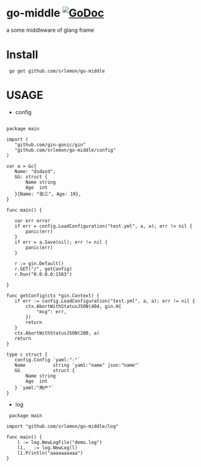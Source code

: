 # go-middle  [![GoDoc](https://godoc.org/github.com/srlemon/go-middle?status.svg)](https://godoc.org/github.com/srlemon/go-middle)
 a some middleware of glang frame
 
# Install
` go get github.com/srlemon/go-middle`
 
# USAGE

- config
 
 ```golang 
   
package main

import (
	"github.com/gin-gonic/gin"
	"github.com/srlemon/go-middle/config"
)

var a = &c{
	Name: "dsdasd",
	GG: struct {
		Name string
		Age  int
	}{Name: "张三", Age: 19},
}

func main() {

	var err error
	if err = config.LoadConfiguration("test.yml", a, a); err != nil {
		panic(err)
	}
	if err = a.Save(nil); err != nil {
		panic(err)
	}

	r := gin.Default()
	r.GET("/", getConfig)
	r.Run("0.0.0.0:1563")

}

func getConfig(ctx *gin.Context) {
	if err := config.LoadConfiguration("test.yml", a, a); err != nil {
		ctx.AbortWithStatusJSON(404, gin.H{
			"msg": err,
		})
		return
	}
	ctx.AbortWithStatusJSON(200, a)
	return
}

type c struct {
	config.Config `yaml:"-"`
	Name          string `yaml:"name" json:"name"`
	GG            struct {
		Name string
		Age  int
	} `yaml:"用户"`
}
  ```
  
- log
```golang
 package main

import "github.com/srlemon/go-middle/log"

func main() {
	l := log.NewLogFile("demo.log")
	l1, _ := log.NewLog(l)
	l1.Println("aaaaaaaaaa")
}
  ```
 
